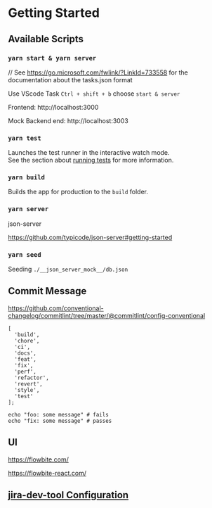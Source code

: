 # Getting Started

## Available Scripts

### `yarn start & yarn server`

// See https://go.microsoft.com/fwlink/?LinkId=733558 for the documentation about the tasks.json format

Use VScode Task `Ctrl + shift + b` choose `start & server`

Frontend: http://localhost:3000

Mock Backend end: http://localhost:3003

### `yarn test`

Launches the test runner in the interactive watch mode.\
See the section about [running tests](https://facebook.github.io/create-react-app/docs/running-tests) for more information.

### `yarn build`

Builds the app for production to the `build` folder.

### `yarn server`

json-server

https://github.com/typicode/json-server#getting-started

### `yarn seed`

Seeding `./__json_server_mock__/db.json`

## Commit Message

https://github.com/conventional-changelog/commitlint/tree/master/@commitlint/config-conventional

```
[
  'build',
  'chore',
  'ci',
  'docs',
  'feat',
  'fix',
  'perf',
  'refactor',
  'revert',
  'style',
  'test'
];
```

```
echo "foo: some message" # fails
echo "fix: some message" # passes
```

## UI

https://flowbite.com/

https://flowbite-react.com/

## [jira-dev-tool Configuration](/docs/readme.md)
